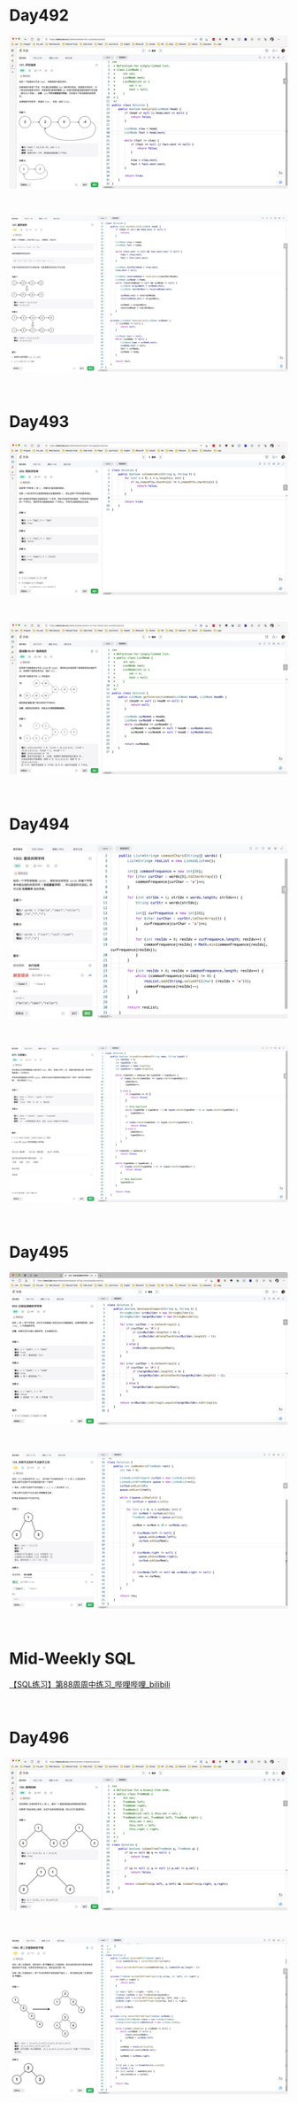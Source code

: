 # Day492

![day492-01](assets/day492-01.png)

&nbsp;

![day492-02](assets/day492-02.png)

&nbsp;

# Day493

![day493-01](assets/day493-01.png)

&nbsp;

![day493-02](assets/day493-02.png)

&nbsp;

# Day494

![day494-01](assets/day494-01.png)

&nbsp;

![day494-02](assets/day494-02.png)

&nbsp;

# Day495

![day495-01](assets/day495-01.png)

&nbsp;

![day495-02](assets/day495-02.png)

&nbsp;

# Mid-Weekly SQL

[【SQL练习】第88周周中练习_哔哩哔哩_bilibili](https://www.bilibili.com/video/BV1w24y1k7Fv/?spm_id_from=333.1007.top_right_bar_window_dynamic.content.click&vd_source=0e2e4fb78a4d00f87c3860e1ba2bc5b7)

&nbsp;

# Day496

![day496-01](assets/day496-01.png)

&nbsp;

![day496-02](assets/day496-02.png)
